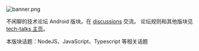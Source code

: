 ![banner.png](https://media.githubusercontent.com/media/adoyle-h/_imgs/master/github/tech-talks/banner.png)

不闲聊的技术论坛 Android 版块。在 [discussions][] 交流。
论坛规则和其他版块见 [tech-talks 主页](https://github.com/just-talks/tech-talks)。

本版块话题：NodeJS、JavaScript、Typescript 等相关话题

[discussions]: https://github.com/just-talks/android/discussions
